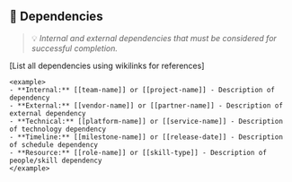 ## 🔗 Dependencies
> 💡 *Internal and external dependencies that must be considered for successful completion.*

[List all dependencies using wikilinks for references]

```
<example>
- **Internal:** [[team-name]] or [[project-name]] - Description of dependency
- **External:** [[vendor-name]] or [[partner-name]] - Description of external dependency  
- **Technical:** [[platform-name]] or [[service-name]] - Description of technology dependency
- **Timeline:** [[milestone-name]] or [[release-date]] - Description of schedule dependency
- **Resource:** [[role-name]] or [[skill-type]] - Description of people/skill dependency
</example>
```